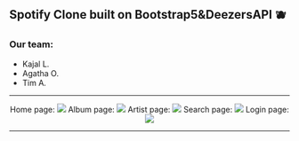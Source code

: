 <p align="center">
<h2>Spotify Clone built on Bootstrap5&DeezersAPI 🫐 </h2>
</p>


<p align="center">
<h3>Our team:</h3>
<ul>
 <li>Kajal L.</li>
 <li>Agatha O.</li>
 <li>Tim A.</li>
</ul>
</p>
<hr>
<p align="center">
Home page:
<img src="https://i.imgur.com/b7UTTkt.png"/>
Album page:
<img src="https://i.imgur.com/qW1wx5o.png"/>
Artist page: 
<img src="https://i.imgur.com/piykGjE.png"/>
Search page:
<img src="https://i.imgur.com/0lnYrWe.png"/>
Login page:
<img src="https://i.imgur.com/na15Sa0.png"/>
</p>
<hr>

